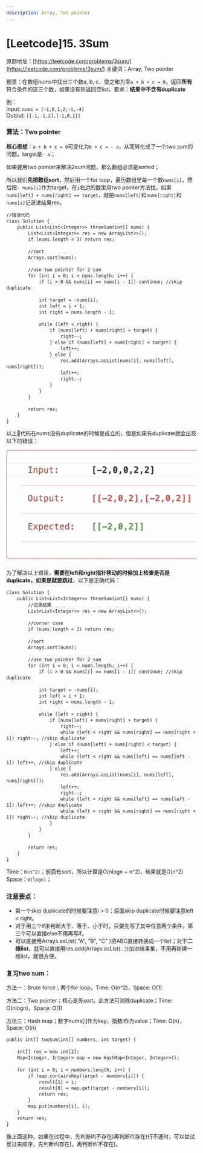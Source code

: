 ```yaml
---
description: Array, Two pointer
---
```


# \[Leetcode]15. 3Sum

原题地址：[https://leetcode.com/problems/3sum/](https://leetcode.com/problems/3sum/) 关键词：Array, Two pointer

题意：在数组nums中找出三个数a, b, c，使之和为零`a + b + c = 0`，返回**所有**符合条件的这三个数，如果没有则返回空list。要求：**结果中不含有duplicate**

例：\
Input: `nums = [-1,0,1,2,-1,-4]`\
Output: `[[-1,-1,2],[-1,0,1]]`



### 算法：Two pointer

**核心思想**：`a + b + c = 0`可变化为`b + c = - a`，从而转化成了一个two sum的问题，target是`- a`；

如果要用two pointer来解决2sum问题，那么数组必须是sorted；

所以我们**先把数组sort**，然后用一个for loop，遍历数组里每一个数`nums[i]`，然后把`- nums[i]`作为target，在`i`右边的数里用two pointer方法找，如果`nums[left] + nums[right] == target`，就把`nums[left]`和`nums[right]`和`nums[i]`记录进结果res。

```
//错误代码
class Solution {
    public List<List<Integer>> threeSum(int[] nums) {
        List<List<Integer>> res = new ArrayList<>();        
        if (nums.length < 3) return res;
        
        //sort
        Arrays.sort(nums);
        
        //use two pointer for 2 sum
        for (int i = 0; i < nums.length; i++) {
            if (i > 0 && nums[i] == nums[i - 1]) continue; //skip duplicate
            
            int target = -nums[i];
            int left = i + 1;
            int right = nums.length - 1;
            
            while (left < right) {
                if (nums[left] + nums[right] > target) {
                    right--;
                } else if (nums[left] + nums[right] < target) {
                    left++;
                } else {
                    res.add(Arrays.asList(nums[i], nums[left], nums[right]));
                    left++;
                    right--;
                }
            }
        }
        
        return res;
    }
}
```

以上代码在nums没有duplicate的时候是成立的，但是如果有duplicate就会出现以下的错误：

![](<../../.gitbook/assets/Screen Shot 2021-01-26 at 4.34.22 PM.png>)

为了解决以上错误，**需要在left和right指针移动的时候加上检查是否是duplicate，如果是就要跳过**，以下是正确代码：

```
class Solution {
    public List<List<Integer>> threeSum(int[] nums) {
        //记录结果
        List<List<Integer>> res = new ArrayList<>();   
        
        //corner case
        if (nums.length < 3) return res;
        
        //sort
        Arrays.sort(nums);
        
        //use two pointer for 2 sum
        for (int i = 0; i < nums.length; i++) {
            if (i > 0 && nums[i] == nums[i - 1]) continue; //skip duplicate
            
            int target = -nums[i];
            int left = i + 1;
            int right = nums.length - 1;
            
            while (left < right) {
                if (nums[left] + nums[right] > target) {
                    right--;
                    while (left < right && nums[right] == nums[right + 1]) right--; //skip duplicate
                } else if (nums[left] + nums[right] < target) {
                    left++;
                    while (left < right && nums[left] == nums[left - 1]) left++; //skip duplicate
                } else {
                    res.add(Arrays.asList(nums[i], nums[left], nums[right]));
                    left++;
                    right--;
                    while (left < right && nums[left] == nums[left - 1]) left++; //skip duplicate
                    while (left < right && nums[right] == nums[right + 1]) right--; //skip duplicate
                }
            }
        }
        
        return res;
    }
}
```

Time：`O(n^2)`；前面有sort，所以计算是O(nlogn + n^2)，结果就是O(n^2)\
Space：`O(logn)`；



### 注意要点：

* 第一个skip duplicate的时候要注意i > 0；后面skip duplicate时候要注意left < right。
* 对于用三个if来判断大于、等于、小于时，只要先写了其中任意两个条件，第三个可以直接else不用再写if。
* 可以直接用Arrays.asList( "A", "B", "C" )把ABC直接转换成一个list；对于**二维list**，就可以直接用res.add(Arrays.asList(...))加进结果集，不用再新建一维list，就很方便。





### 复习two sum：

方法一：Brute force；两个for loop，Time: O(n^2)，Space: O(1)

方法二：Two pointer；核心是先sort，此方法可消除duplicate；Time: O(nlogn)，Space: O(1)

方法三：Hash map；数字nums\[i]作为key，指数i作为value；Time: O(n)，Space: O(n)

```
public int[] twoSum(int[] numbers, int target) {

    int[] res = new int[2];
    Map<Integer, Integer> map = new HashMap<Integer, Integer>();
    
    for (int i = 0; i < numbers.length; i++) {
        if (map.containsKey(target - numbers[i])) {
            result[1] = i;
            result[0] = map.get(target - numbers[i]);
            return res;
        }
        map.put(numbers[i], i);
    }
    return res;
}
```

像上面这种，如果在过程中，先判断if(不存在)再判断if(存在)行不通时，可以尝试反过来顺序，先判断if(存在)，再判断if(不存在)。

